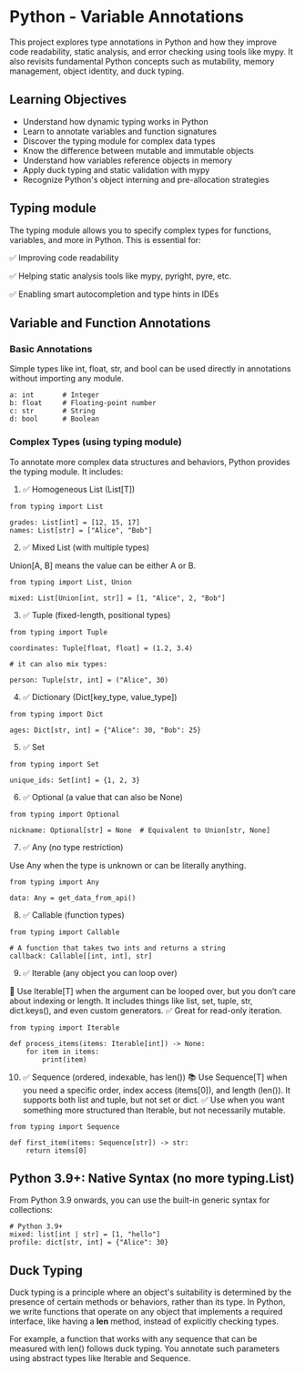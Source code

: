 # Python - Variable Annotations
This project explores type annotations in Python and how they improve code readability, static analysis, and error checking using tools like mypy. It also revisits fundamental Python concepts such as mutability, memory management, object identity, and duck typing.

## Learning Objectives
- Understand how dynamic typing works in Python
- Learn to annotate variables and function signatures
- Discover the typing module for complex data types
- Know the difference between mutable and immutable objects
- Understand how variables reference objects in memory
- Apply duck typing and static validation with mypy
- Recognize Python's object interning and pre-allocation strategies

## Typing module
The typing module allows you to specify complex types for functions, variables, and more in Python. This is essential for:

✅ Improving code readability

✅ Helping static analysis tools like mypy, pyright, pyre, etc.

✅ Enabling smart autocompletion and type hints in IDEs
## Variable and Function Annotations
### **Basic Annotations**
Simple types like int, float, str, and bool can be used directly in annotations without importing any module.
```
a: int       # Integer
b: float     # Floating-point number
c: str       # String
d: bool      # Boolean
```

### **Complex Types (using typing module)**
To annotate more complex data structures and behaviors, Python provides the typing module. It includes:

1. ✅ Homogeneous List (List[T])
```
from typing import List

grades: List[int] = [12, 15, 17]
names: List[str] = ["Alice", "Bob"]
```
2. ✅ Mixed List (with multiple types)

Union[A, B] means the value can be either A or B.
```
from typing import List, Union

mixed: List[Union[int, str]] = [1, "Alice", 2, "Bob"]
```
3. ✅ Tuple (fixed-length, positional types)
```
from typing import Tuple

coordinates: Tuple[float, float] = (1.2, 3.4)

# it can also mix types:

person: Tuple[str, int] = ("Alice", 30)
```
4. ✅ Dictionary (Dict[key_type, value_type])
```
from typing import Dict

ages: Dict[str, int] = {"Alice": 30, "Bob": 25}
```
5. ✅ Set
```
from typing import Set

unique_ids: Set[int] = {1, 2, 3}
```
6. ✅ Optional (a value that can also be None)
```
from typing import Optional

nickname: Optional[str] = None  # Equivalent to Union[str, None]
```
7. ✅ Any (no type restriction)

Use Any when the type is unknown or can be literally anything.
```
from typing import Any

data: Any = get_data_from_api()

```
8. ✅ Callable (function types)
```
from typing import Callable

# A function that takes two ints and returns a string
callback: Callable[[int, int], str]
```
9. ✅ Iterable (any object you can loop over)

🔁 Use Iterable[T] when the argument can be looped over, but you don’t care about indexing or length.
It includes things like list, set, tuple, str, dict.keys(), and even custom generators.
✅ Great for read-only iteration.
```
from typing import Iterable

def process_items(items: Iterable[int]) -> None:
    for item in items:
        print(item)
```
10. ✅ Sequence (ordered, indexable, has len())
📚 Use Sequence[T] when you need a specific order, index access (items[0]), and length (len()).
It supports both list and tuple, but not set or dict.
✅ Use when you want something more structured than Iterable, but not necessarily mutable.
```
from typing import Sequence

def first_item(items: Sequence[str]) -> str:
    return items[0]
```

## Python 3.9+: Native Syntax (no more typing.List)
From Python 3.9 onwards, you can use the built-in generic syntax for collections:
```
# Python 3.9+
mixed: list[int | str] = [1, "hello"]
profile: dict[str, int] = {"Alice": 30}
```

## Duck Typing
Duck typing is a principle where an object's suitability is determined by the presence of certain methods or behaviors, rather than its type. In Python, we write functions that operate on any object that implements a required interface, like having a __len__ method, instead of explicitly checking types.

For example, a function that works with any sequence that can be measured with len() follows duck typing. You annotate such parameters using abstract types like Iterable and Sequence.
